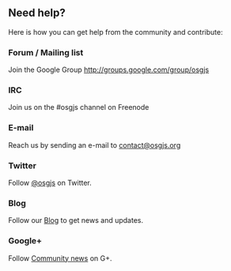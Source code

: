 ## Need help?

Here is how you can get help from the community and contribute:

### Forum / Mailing list
Join the Google Group http://groups.google.com/group/osgjs

### IRC
Join us on the #osgjs channel on Freenode

### E-mail
Reach us by sending an e-mail to contact@osgjs.org

### Twitter
Follow [@osgjs](http://twitter.com/osgjs) on Twitter.

### Blog
Follow our [Blog](http://osgjs.tumblr.com) to get news and updates.

### Google+
Follow [Community news](https://plus.google.com/u/0/communities/105204964607979327212) on G+.
